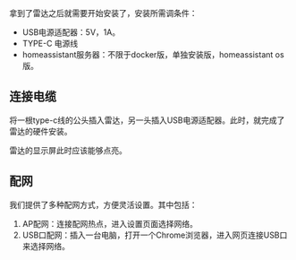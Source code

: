 拿到了雷达之后就需要开始安装了，安装所需调条件：

- USB电源适配器：5V，1A。
- TYPE-C 电源线
- homeassistant服务器：不限于docker版，单独安装版，homeassistant os版。

## 连接电缆
将一根type-c线的公头插入雷达，另一头插入USB电源适配器。此时，就完成了雷达的硬件安装。  

雷达的显示屏此时应该能够点亮。 

## 配网

我们提供了多种配网方式，方便灵活设置。其中包括：
1. AP配网：连接配网热点，进入设置页面选择网络。
2. USB口配网：插入一台电脑，打开一个Chrome浏览器，进入网页连接USB口来选择网络。  


